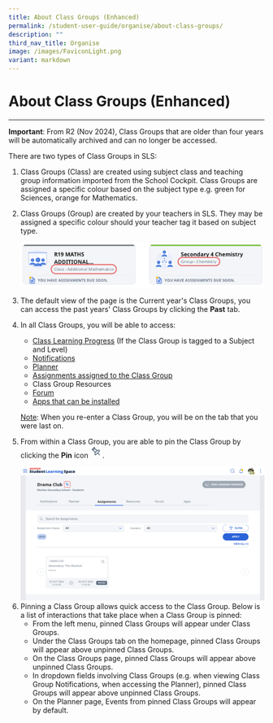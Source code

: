 ```yaml
---
title: About Class Groups (Enhanced)
permalink: /student-user-guide/organise/about-class-groups/
description: ""
third_nav_title: Organise
image: /images/FaviconLight.png
variant: markdown
---
```

<h1 id="about-class-groups">About Class Groups (Enhanced)</h1>
<hr>
<p><strong>Important</strong>: From R2 (Nov 2024), Class Groups that are older than four years will be automatically archived and can no longer be accessed.</p>
<p>There are two types of Class Groups in SLS:</p>
<ol>
<li>Class Groups (Class) are created using subject class and teaching group information imported from the School Cockpit. Class Groups are assigned a specific colour based on the subject type e.g. green for Sciences, orange for Mathematics.</li>
<li><p>Class Groups (Group) are created by your teachers in SLS. They may be assigned a specific colour should your teacher tag it based on subject type.</p>
<p> <img src="/images/1Student/O-ClassGroupCards.png" alt="About Class Groups"></p>
</li>
<li><p>The default view of the page is the Current year's Class Groups, you can access the past years' Class Groups by clicking the <strong>Past</strong> tab.</p>
</li>
<li><p>In all Class Groups, you will be able to access:</p>
<ul>
<li><a target="_blank" href="/student-user-guide/track-progress/access-learning-progress/">Class Learning Progress</a> (If the Class Group is tagged to a Subject and Level)</li>
<li><a target="_blank" href="/student-user-guide/notify/view-notifications/">Notifications</a></li>
<li><a target="_blank" href="/student-user-guide/plan/access-planner/">Planner</a></li>
<li><a target="_blank" href="/student-user-guide/assign/access-assignments/]">Assignments assigned to the Class Group</a></li>
<li>Class Group Resources</li>
<li><a target="_blank" href="/student-user-guide/collaborate/access-the-forum/">Forum</a></li>
	<li><a target="_blank" href="/student-user-guide/discover/access-app-library/">Apps that can be installed</a></li></ul>
<p><u>Note</u>: When you re-enter a Class Group, you will be on the tab that you were last on.</p>
</li>
<li><p>From within a Class Group, you are able to pin the Class Group by clicking the <strong>Pin</strong> icon <img style="width:1.5rem; display: inline;" src="/images/Icons/Pin24.svg">. </p>
<img src="/images/1Student/O_ClassGroups.png" alt="About Class Groups">
</li>
<li>Pinning a Class Group allows quick access to the Class Group. Below is a list of interactions that take place when a Class Group is pinned:<ul>
<li>From the left menu, pinned Class Groups will appear under Class Groups.</li>
<li>Under the Class Groups tab on the&nbsp;homepage, pinned Class Groups will appear above unpinned Class Groups.</li>
<li>On&nbsp;the Class Groups&nbsp;page, pinned Class Groups will appear above unpinned Class Groups.</li>
<li>In dropdown fields involving Class Groups (e.g. when viewing Class Group Notifications, when accessing the Planner), pinned Class Groups will appear above unpinned Class Groups.</li>
<li>On the Planner page, Events from pinned Class Groups will appear by default.</li>	
</ul>
</li>
</ol>
